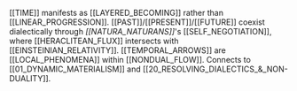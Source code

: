 [[TIME]] manifests as [[LAYERED_BECOMING]] rather than [[LINEAR_PROGRESSION]]. [[PAST]]/[[PRESENT]]/[[FUTURE]] coexist dialectically through _[[NATURA_NATURANS]]_'s [[SELF_NEGOTIATION]], where [[HERACLITEAN_FLUX]] intersects with [[EINSTEINIAN_RELATIVITY]]. [[TEMPORAL_ARROWS]] are [[LOCAL_PHENOMENA]] within [[NONDUAL_FLOW]]. Connects to [[01_DYNAMIC_MATERIALISM]] and [[20_RESOLVING_DIALECTICS_&_NON-DUALITY]].